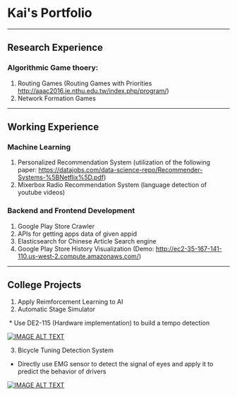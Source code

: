 
# Kai's Portfolio

---
## Research Experience
### Algorithmic Game thoery:

1. Routing Games (Routing Games with Priorities http://aaac2016.ie.nthu.edu.tw/index.php/program/)
2. Network Formation Games

---
## Working Experience
### Machine Learning

1. Personalized Recommendation System (utilization of the following paper: https://datajobs.com/data-science-repo/Recommender-Systems-%5BNetflix%5D.pdf)
2. Mixerbox Radio Recommendation System (language detection of youtube videos)

### Backend and Frontend Development

1. Google Play Store Crawler
2. APIs for getting apps data of given appid
3. Elasticsearch for Chinese Article Search engine
4. Google Play Store History Visualization (Demo: http://ec2-35-167-141-110.us-west-2.compute.amazonaws.com/)

---
## College Projects

1. Apply Reimforcement Learning to AI
2. Automatic Stage Simulator

  * Use DE2-115 (Hardware implementation) to build a tempo detection
  
  [![IMAGE ALT TEXT](http://img.youtube.com/vi/nHz5ARB4QXg/0.jpg)](http://www.youtube.com/watch?v=nHz5ARB4QXg "Automatic Stage Simulator")
  
3. Bicycle Tuning Detection System

  * Directly use EMG sensor to detect the signal of eyes and apply it to predict the behavior of drivers

  [![IMAGE ALT TEXT](http://img.youtube.com/vi/zKByzYzvFNQ/0.jpg)](https://youtu.be/zKByzYzvFNQ?t=191 "Bicycle Tuning Detection System")

